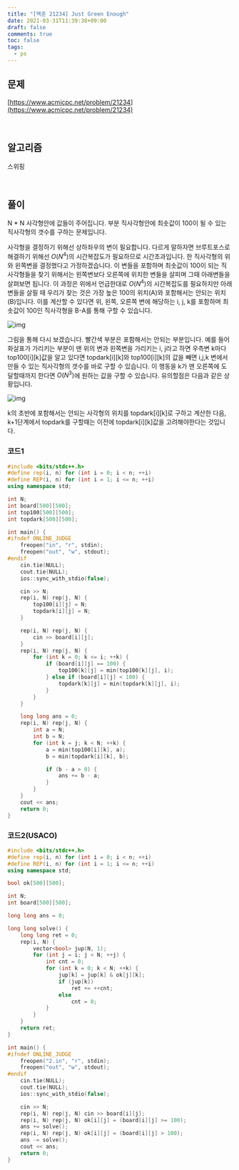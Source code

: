 ```yaml
---
title: "[백준 21234] Just Green Enough"
date: 2021-03-31T11:39:38+09:00
draft: false
comments: true
toc: false
tags:
  - ps
---
```


## 문제

[https://www.acmicpc.net/problem/21234](https://www.acmicpc.net/problem/21234)

<br>

## 알고리즘

스위핑

<br>

## 풀이

N \* N 사각형안에 값들이 주어집니다. 부분 직사각형안에 최솟값이 100이 될 수 있는 직사각형의 갯수를 구하는 문제입니다.

사각형을 결정하기 위해선 상하좌우의 변이 필요합니다. 다르게 말하자면 브루트포스로 해결하기 위해선 $O(N^4)$의 시간복잡도가 필요하므로 시간초과입니다. 한 직사각형의 위와 왼쪽변을 결정했다고 가정하겠습니다. 이 변들을 포함하며 최솟값이 100이 되는 직사각형들을 찾기 위해서는 왼쪽변보다 오른쪽에 위치한 변들을 살피며 그때 아래변들을 살펴보면 됩니다. 이 과정은 위에서 언급한대로 $O(N^4)$의 시간복잡도를 필요하지만 아래변들을 살필 때 우리가 찾는 것은 가장 높은 100의 위치(A)와 포함해서는 안되는 위치(B)입니다. 이를 계산할 수 있다면 위, 왼쪽, 오른쪽 변에 해당하는 i, j, k를 포함하며 최솟값이 100인 직사각형을 B-A를 통해 구할 수 있습니다.

![img](https://blog.kakaocdn.net/dn/uip0X/btq1qNUkcJu/APnwTj3pvpVEpg69ko7iuK/img.png)

그림을 통해 다시 보겠습니다. 빨간색 부분은 포함해서는 안되는 부분입니다. 예를 들어 화살표가 가리키는 부분이 맨 위의 변과 왼쪽변을 가리키는 i, j라고 하면 우측변 k마다 top100[i][k]값을 알고 있다면 topdark[i][k]와 top100[i][k]의 값을 빼면 i,j,k 변에서 만들 수 있는 직사각형의 갯수를 바로 구할 수 있습니다. 이 행동을 k가 맨 오른쪽에 도달할때까지 한다면 $O(N^3)$에 원하는 값을 구할 수 있습니다. 유의할점은 다음과 같은 상황입니다.

![img](https://blog.kakaocdn.net/dn/czpWhf/btq1uwqvlz5/731I5D4seD99f6Caz03FoK/img.png)

k의 초반에 포함해서는 안되는 사각형의 위치를 topdark[i][k]로 구하고 계산한 다음, k+1단계에서 topdark를 구할때는 이전에 topdark[i][k]값을 고려해야한다는 것입니다.

### 코드1

```c++
#include <bits/stdc++.h>
#define rep(i, n) for (int i = 0; i < n; ++i)
#define REP(i, n) for (int i = 1; i <= n; ++i)
using namespace std;

int N;
int board[500][500];
int top100[500][500];
int topdark[500][500];

int main() {
#ifndef ONLINE_JUDGE
    freopen("in", "r", stdin);
    freopen("out", "w", stdout);
#endif
    cin.tie(NULL);
    cout.tie(NULL);
    ios::sync_with_stdio(false);

    cin >> N;
    rep(i, N) rep(j, N) {
        top100[i][j] = N;
        topdark[i][j] = N;
    }

    rep(i, N) rep(j, N) {
        cin >> board[i][j];
    }
    rep(i, N) rep(j, N) {
        for (int k = 0; k <= i; ++k) {
            if (board[i][j] == 100) {
                top100[k][j] = min(top100[k][j], i);
            } else if (board[i][j] < 100) {
                topdark[k][j] = min(topdark[k][j], i);
            }
        }
    }

    long long ans = 0;
    rep(i, N) rep(j, N) {
        int a = N;
        int b = N;
        for (int k = j; k < N; ++k) {
            a = min(top100[i][k], a);
            b = min(topdark[i][k], b);

            if (b - a > 0) {
                ans += b - a;
            }
        }
    }
    cout << ans;
    return 0;
}
```

### 코드2(USACO)

```c++
#include <bits/stdc++.h>
#define rep(i, n) for (int i = 0; i < n; ++i)
#define REP(i, n) for (int i = 1; i <= n; ++i)
using namespace std;

bool ok[500][500];

int N;
int board[500][500];

long long ans = 0;

long long solve() {
    long long ret = 0;
    rep(i, N) {
        vector<bool> jup(N, 1);
        for (int j = i; j < N; ++j) {
            int cnt = 0;
            for (int k = 0; k < N; ++k) {
                jup[k] = jup[k] & ok[j][k];
                if (jup[k])
                    ret += ++cnt;
                else
                    cnt = 0;
            }
        }
    }
    return ret;
}

int main() {
#ifndef ONLINE_JUDGE
    freopen("2.in", "r", stdin);
    freopen("out", "w", stdout);
#endif
    cin.tie(NULL);
    cout.tie(NULL);
    ios::sync_with_stdio(false);

    cin >> N;
    rep(i, N) rep(j, N) cin >> board[i][j];
    rep(i, N) rep(j, N) ok[i][j] = (board[i][j] >= 100);
    ans += solve();
    rep(i, N) rep(j, N) ok[i][j] = (board[i][j] > 100);
    ans -= solve();
    cout << ans;
    return 0;
}
```
